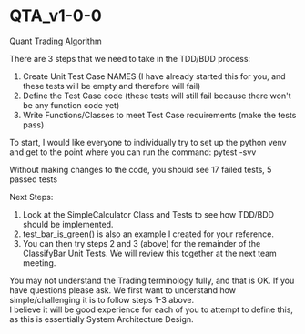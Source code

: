 # QTA_v1-0-0
Quant Trading Algorithm

There are 3 steps that we need to take in the TDD/BDD process:
1. Create Unit Test Case NAMES (I have already started this for you, and these tests will be empty and therefore will fail)
2. Define the Test Case code (these tests will still fail because there won't be any function code yet)
3. Write Functions/Classes to meet Test Case requirements (make the tests pass)

To start, I would like everyone to individually try to set up the python venv and get to the point where you can run the command: pytest -svv

Without making changes to the code, you should see 17 failed tests, 5 passed tests

Next Steps:
1. Look at the SimpleCalculator Class and Tests to see how TDD/BDD should be implemented.
2. test_bar_is_green() is also an example I created for your reference.
3. You can then try steps 2 and 3 (above) for the remainder of the ClassifyBar Unit Tests.  We will review this together at the next team meeting.

You may not understand the Trading terminology fully, and that is OK. If you have questions please ask. We first want to understand how simple/challenging it is to follow steps 1-3 above.  
I believe it will be good experience for each of you to attempt to define this, as this is essentially System Architecture Design.

